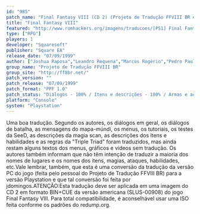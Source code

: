 ```yaml
---
id: "985"
patch_name: "Final Fantasy VIII (CD 2) (Projeto de Tradução FFVIII BR e jdomingos)"
title: "Final Fantasy VIII"
featured: "http://www.romhackers.org/imagens/traducoes/[PS1] Final Fantasy VIII - 4.jpg"
type: ["RPG"]
players: 1
developer: "Squaresoft"
publisher: "Square EA"
release_date: "07/09/1999"
author: ["Joshua Raposa","Leandro Requena","Marcos Rogério","Pedro Paulo","Mila Kings","Leonardo III","jdomingos"]
group_name: "Projeto de Tradução FFVIII BR"
group_site: "http://ff8br.net/"
patch_version: ""
patch_release: "07/09/1999"
patch_format: "PPF 1.0"
patch_status: "Diálogos - 100% / Itens e descrições - 100% / Armas e acessórios - 100% / Menus - 100% / Gráficos e cenários - 30% / Vídeos - 0%"
platform: "Console"
system: "Playstation"
---
```


Uma boa tradução. Segundo os autores, os diálogos em geral, os diálogos de batalha, as mensagens do mapa-múndi, os menus, os tutoriais, os testes da SeeD, as descrições da magia scan, as descrições dos itens e habilidades e as regras da "Triple Triad" foram traduzidos, mas ainda restam alguns textos dos menus, gráficos e vídeos sem tradução. Os autores também informam que não têm intenção de traduzir a maioria dos nomes de lugares e os nomes dos itens, magias, ataques, habilidades, etc.Vale lembrar, também, que esta é uma conversão da tradução da versão PC do jogo (feita pelo pessoal do Projeto de Tradução FFVIII BR) para a versão Playstation e que tal conversão foi feita por jdomingos.ATENÇÃO:Esta tradução deve ser aplicada em uma imagem do CD 2 em formato BIN+CUE da versão americana (SLUS-00908) do jogo Final Fantasy VIII. Para total compatibilidade, é aconselhável usar uma ISO feita conforme os padrões do redump.org.